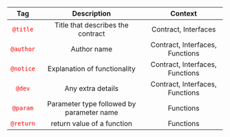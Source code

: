 | Tag  |  Description | Context  |
|:----:|:------------:|:--------:|
| <code style="color: red">@title</code>  | Title that describes the contract | Contract, Interfaces |
| <code style="color: red">@author</code>  | Author name  | Contract, Interfaces, Functions  |
| <code style="color: red">@notice</code>  | Explanation of functionality  | Contract, Interfaces, Functions  |
| <code style="color: red">@dev</code>  | Any extra details  | Contract, Interfaces, Functions  |
| <code style="color: red">@param</code>  | Parameter type followed by parameter name  | Functions  |
| <code style="color: red">@return</code>  | return value of a function  | Functions  |

